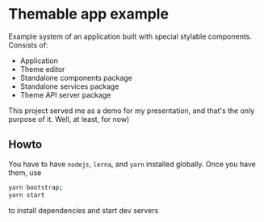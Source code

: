 # Themable app example

Example system of an application built with special stylable components. Consists of:
- Application
- Theme editor
- Standalone components package
- Standalone services package
- Theme API server package

This project served me as a demo for my presentation, and that's the only purpose of it. Well, at least, for now)

## Howto

You have to have `nodejs`, `lerna`, and `yarn` installed globally. Once you have them, use

```bash
yarn bootstrap;
yarn start
```

to install dependencies and start dev servers
